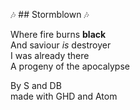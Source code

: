 :notes: ## Stormblown :notes:

Where fire burns **black**  
And saviour *is* destroyer  
I was already there  
A progeny of the apocalypse  

By S and DB  
made with GHD and Atom
